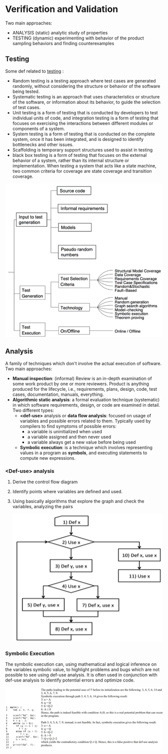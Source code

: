 # Verification and Validation 

Two main approaches: 

- ANALYSIS (static) analytic study of properties 
- TESTING (dynamic) experimenting with behavior of the product sampling behaviors and finding counterexamples


## Testing

Some def related to [testing](../../../BSc(italian)/Ingegneria%20del%20Software/src/10.Testing.md) : 

- Random testing is a testing approach where test cases are generated randomly, without considering the structure or behavior of the software being tested. 
- Systematic testing is an approach that uses characteristics or structure of the software, or information about its behavior, to guide the selection of test cases. 
- Unit testing is a form of testing that is conducted by developers to test individual units of code, and integration testing is a form of testing that focuses on exercising the interactions between different modules or components of a system. 
- System testing is a form of testing that is conducted on the complete system, once it has been integrated, and is designed to identify bottlenecks and other issues. 
- Scaffolding is temporary support structures used to assist in testing
- black box testing is a form of testing that focuses on the external behavior of a system, rather than its internal structure or implementation. When testing a system that acts like a state machine, two common criteria for coverage are state coverage and transition coverage.



![](images/26533954f83a6e414abfa3bc10354f21.png)


## Analysis 

A family of techniques which don't involve the actual execution of software. Two main approaches:

- **Manual inspection**: (informal) Review is an in-depth examination of some work product by one or more reviewers. Product is anything produced for the lifecycle, i.e., requirements, plans, design, code, test cases, documentation, manuals, everything.   
- **Algorithmic static analysis**: a formal evaluation technique (systematic) in which software requirements, design, or code are examined in detail. Two different types: 
	- **\<def-use\>** analysis or **data flow analysis**: focused on usage of variables and possible errors related to them. Typically used by compilers to find symptoms of possible errors: 
		 - a variable is uninitialized when used
		 - a variable assigned and then never used
		 - a variable always get a new value before being used
	- **Symbolic execution**: is a technique which involves representing values in a program as **symbols**, and executing statements to compute new expressions. 

### \<Def-use> analysis

1) Derive the control flow diagram 
2) Identify points where variables are defined and used. 
3) Using basically algorithms that explore the graph and check the variables, analyzing the pairs 


	![](images/2ca70e3e95d57794ae58447bfba8c06b.png)



### Symbolic Execution 

The symbolic execution can, using mathematical and logical inference on the variables symbolic value, to highlight problems and bugs which are not possible to see using def-use analysis. It is often used in conjunction with def-use analysis to identify potential errors and optimize code. 

![](images/9365767c3dcb9a74e060039ac3d2e78f.png)